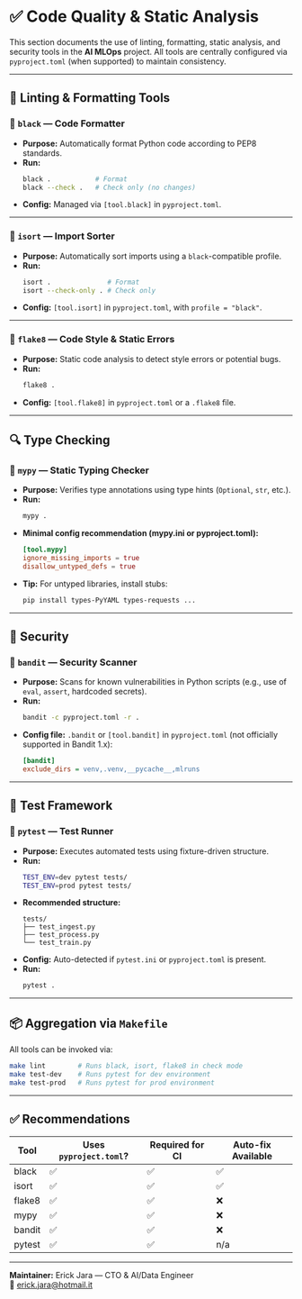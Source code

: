 
# ✅ Code Quality & Static Analysis

This section documents the use of linting, formatting, static analysis, and security tools in the **AI MLOps** project. All tools are centrally configured via `pyproject.toml` (when supported) to maintain consistency.

---

## 🧹 Linting & Formatting Tools

### 🔸 `black` — Code Formatter
- **Purpose:** Automatically format Python code according to PEP8 standards.
- **Run:**
  ```bash
  black .           # Format
  black --check .   # Check only (no changes)
  ```
- **Config:** Managed via `[tool.black]` in `pyproject.toml`.

---

### 🔸 `isort` — Import Sorter
- **Purpose:** Automatically sort imports using a `black`-compatible profile.
- **Run:**
  ```bash
  isort .              # Format
  isort --check-only . # Check only
  ```
- **Config:** `[tool.isort]` in `pyproject.toml`, with `profile = "black"`.

---

### 🔸 `flake8` — Code Style & Static Errors
- **Purpose:** Static code analysis to detect style errors or potential bugs.
- **Run:**
  ```bash
  flake8 .
  ```
- **Config:** `[tool.flake8]` in `pyproject.toml` or a `.flake8` file.

---

## 🔍 Type Checking

### 🔸 `mypy` — Static Typing Checker
- **Purpose:** Verifies type annotations using type hints (`Optional`, `str`, etc.).
- **Run:**
  ```bash
  mypy .
  ```
- **Minimal config recommendation (mypy.ini or pyproject.toml):**
  ```toml
  [tool.mypy]
  ignore_missing_imports = true
  disallow_untyped_defs = true
  ```
- **Tip:** For untyped libraries, install stubs:
  ```bash
  pip install types-PyYAML types-requests ...
  ```

---

## 🔐 Security

### 🔸 `bandit` — Security Scanner
- **Purpose:** Scans for known vulnerabilities in Python scripts (e.g., use of `eval`, `assert`, hardcoded secrets).
- **Run:**
  ```bash
  bandit -c pyproject.toml -r .
  ```
- **Config file:** `.bandit` or `[tool.bandit]` in `pyproject.toml` (not officially supported in Bandit 1.x):
  ```ini
  [bandit]
  exclude_dirs = venv,.venv,__pycache__,mlruns
  ```

---

## 🧪 Test Framework

### 🔸 `pytest` — Test Runner
- **Purpose:** Executes automated tests using fixture-driven structure.
- **Run:**
  ```bash
  TEST_ENV=dev pytest tests/
  TEST_ENV=prod pytest tests/
  ```
- **Recommended structure:**
  ```
  tests/
  ├── test_ingest.py
  ├── test_process.py
  └── test_train.py
  ```
- **Config:** Auto-detected if `pytest.ini` or `pyproject.toml` is present.
- **Run:**
  ```bash
  pytest .
  ```

---

## 📦 Aggregation via `Makefile`

All tools can be invoked via:
```bash
make lint        # Runs black, isort, flake8 in check mode
make test-dev    # Runs pytest for dev environment
make test-prod   # Runs pytest for prod environment
```

---

## ✅ Recommendations

| Tool     | Uses `pyproject.toml`? | Required for CI | Auto-fix Available |
|----------|------------------------|------------------|---------------------|
| black    | ✅                    | ✅               | ✅                  |
| isort    | ✅                    | ✅               | ✅                  |
| flake8   | ✅                    | ✅               | ❌                  |
| mypy     | ✅                    | ✅               | ❌                  |
| bandit   | ✅                    | ✅               | ❌                  |
| pytest   | ✅                    | ✅               | n/a                 |

---

**Maintainer:** Erick Jara — CTO & AI/Data Engineer  
📧 [erick.jara@hotmail.it](mailto:erick.jara@hotmail.it)